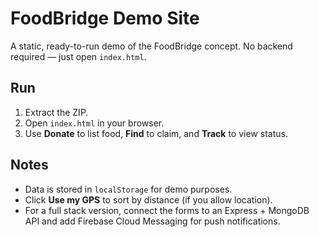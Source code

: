 
# FoodBridge Demo Site

A static, ready-to-run demo of the FoodBridge concept. No backend required — just open `index.html`.

## Run
1. Extract the ZIP.
2. Open `index.html` in your browser.
3. Use **Donate** to list food, **Find** to claim, and **Track** to view status.

## Notes
- Data is stored in `localStorage` for demo purposes.
- Click **Use my GPS** to sort by distance (if you allow location).
- For a full stack version, connect the forms to an Express + MongoDB API and add Firebase Cloud Messaging for push notifications.
